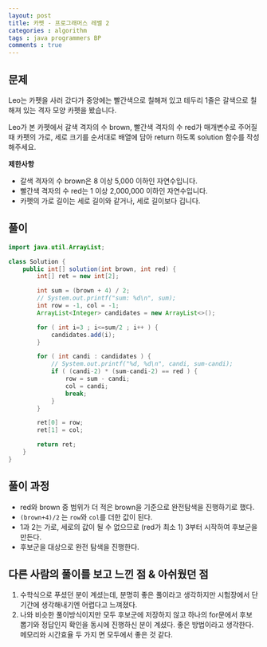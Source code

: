 ```yaml
---
layout: post
title: 카펫 - 프로그래머스 레벨 2
categories : algorithm
tags : java programmers BP
comments : true
---
```


## 문제

Leo는 카펫을 사러 갔다가 중앙에는 빨간색으로 칠해져 있고 테두리 1줄은 갈색으로 칠해져 있는 격자 모양 카펫을 봤습니다.

Leo가 본 카펫에서 갈색 격자의 수 brown, 빨간색 격자의 수 red가 매개변수로 주어질 때 카펫의 가로, 세로 크기를 순서대로 배열에 담아 return 하도록 solution 함수를 작성해주세요.

**제한사항**
- 갈색 격자의 수 brown은 8 이상 5,000 이하인 자연수입니다.
- 빨간색 격자의 수 red는 1 이상 2,000,000 이하인 자연수입니다.
- 카펫의 가로 길이는 세로 길이와 같거나, 세로 길이보다 깁니다.

## 풀이

```java
import java.util.ArrayList;

class Solution {
    public int[] solution(int brown, int red) {
        int[] ret = new int[2];

        int sum = (brown + 4) / 2;
        // System.out.printf("sum: %d\n", sum);
        int row = -1, col = -1;
        ArrayList<Integer> candidates = new ArrayList<>();

        for ( int i=3 ; i<=sum/2 ; i++ ) {
            candidates.add(i);
        }

        for ( int candi : candidates ) {
            // System.out.printf("%d, %d\n", candi, sum-candi);
            if ( (candi-2) * (sum-candi-2) == red ) {
                row = sum - candi;
                col = candi;
                break;
            }
        }

        ret[0] = row;
        ret[1] = col;

        return ret;
    }
}
```

## 풀이 과정
- red와 brown 중 범위가 더 적은 brown을 기준으로 완전탐색을 진행하기로 했다.
- `(brown+4)/2` 는 `row`와 `col`를 더한 값이 된다.
- 1과 2는 가로, 세로의 값이 될 수 없으므로 (red가 최소 1) 3부터 시작하여 후보군을 만든다.
- 후보군을 대상으로 완전 탐색을 진행한다.

## 다른 사람의 풀이를 보고 느낀 점 & 아쉬웠던 점
1. 수학식으로 푸셨던 분이 계셨는데, 분명히 좋은 풀이라고 생각하지만 시험장에서 단기간에 생각해내기엔 어렵다고 느껴졌다.
2. 나와 비슷한 풀이방식이지만 모두 후보군에 저장하지 않고 하나의 for문에서 후보 뽑기와 정답인지 확인을 동시에 진행하신 분이 계셨다. 좋은 방법이라고 생각한다. 메모리와 시간효율 두 가지 면 모두에서 좋은 것 같다.
